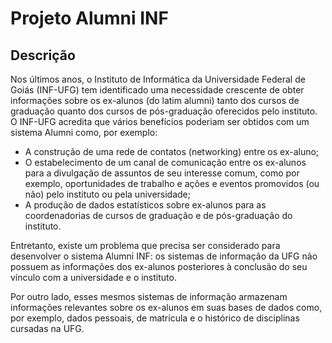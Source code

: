# Projeto Alumni INF

## Descrição
Nos últimos anos, o Instituto de Informática da Universidade Federal de Goiás (INF-UFG) tem
identificado uma necessidade crescente de obter informações sobre os ex-alunos (do latim alumni)
tanto dos cursos de graduação quanto dos cursos de pós-graduação oferecidos pelo instituto.
O INF-UFG acredita que vários benefícios poderiam ser obtidos com um sistema Alumni como, por
exemplo:

- A construção de uma rede de contatos (networking) entre os ex-aluno;
- O estabelecimento de um canal de comunicação entre os ex-alunos para a divulgação de
assuntos de seu interesse comum, como por exemplo, oportunidades de trabalho e ações e
eventos promovidos (ou não) pelo instituto ou pela universidade;
- A produção de dados estatísticos sobre ex-alunos para as coordenadorias de cursos de
graduação e de pós-graduação do instituto.


Entretanto, existe um problema que precisa ser considerado para desenvolver o sistema Alumni INF:
os sistemas de informação da UFG não possuem as informações dos ex-alunos posteriores à
conclusão do seu vínculo com a universidade e o instituto.


Por outro lado, esses mesmos sistemas de informação armazenam informações relevantes sobre os
ex-alunos em suas bases de dados como, por exemplo, dados pessoais, de matrícula e o histórico de
disciplinas cursadas na UFG.

